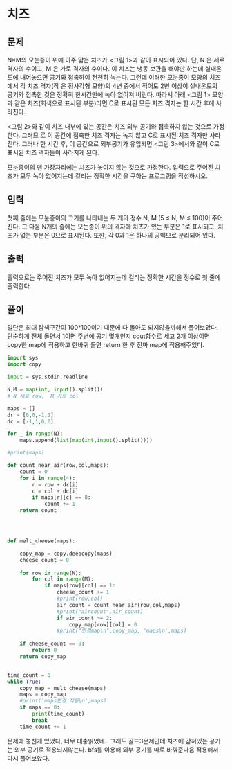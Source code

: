 # 치즈

## 문제
N×M의 모눈종이 위에 아주 얇은 치즈가 <그림 1>과 같이 표시되어 있다. 단, N 은 세로 격자의 수이고, M 은 가로 격자의 수이다. 
이 치즈는 냉동 보관을 해야만 하는데 실내온도에 내어놓으면 공기와 접촉하여 천천히 녹는다. 
그런데 이러한 모눈종이 모양의 치즈에서 각 치즈 격자(작 은 정사각형 모양)의 4변 중에서 
적어도 2변 이상이 실내온도의 공기와 접촉한 것은 정확히 한시간만에 녹아 없어져 버린다.
따라서 아래 <그림 1> 모양과 같은 치즈(회색으로 표시된 부분)라면 C로 표시된 모든 치즈 격자는 한 시간 후에 사라진다.

<그림 2>와 같이 치즈 내부에 있는 공간은 치즈 외부 공기와 접촉하지 않는 것으로 가정한다. 
그러므 로 이 공간에 접촉한 치즈 격자는 녹지 않고 C로 표시된 치즈 격자만 사라진다. 
그러나 한 시간 후, 이 공간으로 외부공기가 유입되면 <그림 3>에서와 같이 C로 표시된 치즈 격자들이 사라지게 된다.

모눈종이의 맨 가장자리에는 치즈가 놓이지 않는 것으로 가정한다.
입력으로 주어진 치즈가 모두 녹아 없어지는데 걸리는 정확한 시간을 구하는 프로그램을 작성하시오.

## 입력
첫째 줄에는 모눈종이의 크기를 나타내는 두 개의 정수 N, M (5 ≤ N, M ≤ 100)이 주어진다. 
그 다음 N개의 줄에는 모눈종이 위의 격자에 치즈가 있는 부분은 1로 표시되고, 치즈가 없는 부분은 0으로 표시된다.
또한, 각 0과 1은 하나의 공백으로 분리되어 있다.

## 출력
출력으로는 주어진 치즈가 모두 녹아 없어지는데 걸리는 정확한 시간을 정수로 첫 줄에 출력한다.

## 풀이
일단은 최대 탐색구간이 100*100이기 때문에 다 돌아도 되지않을까해서 풀어보았다.
단순하게 전체 돌면서 1이면 주변에 공기 몇개인지 cout함수로 세고 2개 이상이면 
copy한 map에 적용하고 한바퀴 돌면 return 한 후 진짜 map에 적용해주었다.
```python
import sys
import copy

input = sys.stdin.readline

N,M = map(int, input().split())
# N 세로 row,  M 가로 col

maps = []
dr = [0,0,-1,1]
dc = [-1,1,0,0]

for _ in range(N):
    maps.append(list(map(int,input().split())))

#print(maps)

def count_near_air(row,col,maps):
    count = 0
    for i in range(4):
        r = row + dr[i]
        c = col + dc[i]
        if maps[r][c] == 0:
            count += 1
    return count




def melt_cheese(maps):  

    copy_map = copy.deepcopy(maps)
    cheese_count = 0
    
    for row in range(N):
        for col in range(M):
            if maps[row][col] == 1:
                cheese_count += 1 
                #print(row,col)
                air_count = count_near_air(row,col,maps)
                #print("aircount",air_count)
                if air_count >= 2:
                    copy_map[row][col] = 0
                #print("변경map\n",copy_map, 'maps\n',maps)
                
    if cheese_count == 0:
        return 0
    return copy_map


time_count = 0
while True:    
    copy_map = melt_cheese(maps)
    maps = copy_map
    #print('maps변경 적용\n',maps)
    if maps == 0:
        print(time_count)
        break
    time_count += 1
```
문제에 놓친게 있었다,
너무 대충읽었네.. 그래도 골드3문제인데
치즈에 갇혀있는 공기는 외부 공기로 적용되지않는다.
bfs를 이용해 외부 공기를 따로 바꿔준다음 적용해서 다시 풀어보았다.
